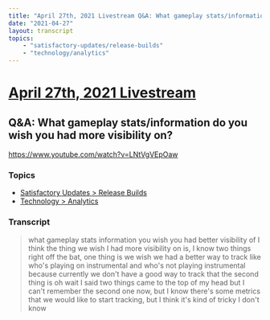 ```yaml
---
title: "April 27th, 2021 Livestream Q&A: What gameplay stats/information do you wish you had more visibility on?"
date: "2021-04-27"
layout: transcript
topics:
    - "satisfactory-updates/release-builds"
    - "technology/analytics"
---
```

# [April 27th, 2021 Livestream](../2021-04-27.md)
## Q&A: What gameplay stats/information do you wish you had more visibility on?
https://www.youtube.com/watch?v=LNtVgVEpOaw

### Topics
* [Satisfactory Updates > Release Builds](../topics/satisfactory-updates/release-builds.md)
* [Technology > Analytics](../topics/technology/analytics.md)

### Transcript

> what gameplay stats information you wish you had better visibility of I think the thing we wish I had more visibility on is, I know two things right off the bat, one thing is we wish we had a better way to track like who's playing on instrumental and who's not playing instrumental because currently we don't have a good way to track that the second thing is oh wait I said two things came to the top of my head but I can't remember the second one now, but I know there's some metrics that we would like to start tracking, but I think it's kind of tricky I don't know
